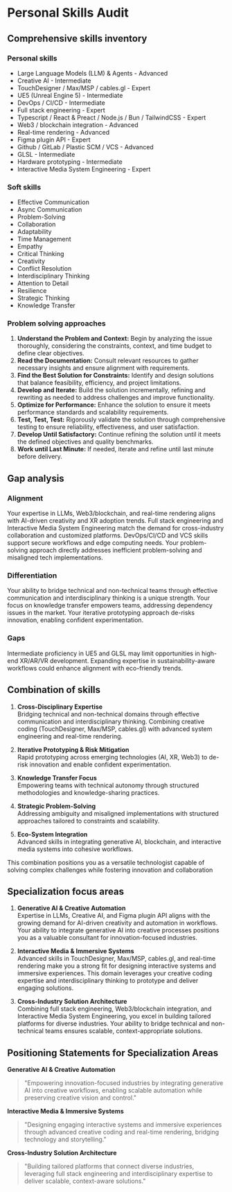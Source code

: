 # Personal Skills Audit
## Comprehensive skills inventory
### Personal skills
- Large Language Models (LLM) & Agents - Advanced
- Creative AI - Intermediate
- TouchDesigner / Max/MSP / cables.gl - Expert
- UE5 (Unreal Engine 5) - Intermediate
- DevOps / CI/CD - Intermediate
- Full stack engineering - Expert
- Typescript / React & Preact / Node.js / Bun / TailwindCSS - Expert
- Web3 / blockchain integration - Advanced
- Real-time rendering - Advanced
- Figma plugin API - Expert
- Github / GitLab / Plastic SCM / VCS - Advanced
- GLSL - Intermediate
- Hardware prototyping - Intermediate
- Interactive Media System Engineering - Expert

### Soft skills
- Effective Communication
- Async Communication
- Problem-Solving
- Collaboration
- Adaptability
- Time Management
- Empathy
- Critical Thinking
- Creativity
- Conflict Resolution
- Interdisciplinary Thinking
- Attention to Detail
- Resilience
- Strategic Thinking
- Knowledge Transfer

### Problem solving approaches
1. **Understand the Problem and Context:** Begin by analyzing the issue thoroughly, considering the constraints, context, and time budget to define clear objectives.
2. **Read the Documentation:** Consult relevant resources to gather necessary insights and ensure alignment with requirements.
3. **Find the Best Solution for Constraints:** Identify and design solutions that balance feasibility, efficiency, and project limitations.
4. **Develop and Iterate:** Build the solution incrementally, refining and rewriting as needed to address challenges and improve functionality.
5. **Optimize for Performance:** Enhance the solution to ensure it meets performance standards and scalability requirements.
6. **Test, Test, Test:** Rigorously validate the solution through comprehensive testing to ensure reliability, effectiveness, and user satisfaction.
7. **Develop Until Satisfactory:** Continue refining the solution until it meets the defined objectives and quality benchmarks.
8. **Work until Last Minute:** If needed, iterate and refine until last minute before delivery.

## Gap analysis
### Alignment
Your expertise in LLMs, Web3/blockchain, and real-time rendering aligns with AI-driven creativity and XR adoption trends.
Full stack engineering and Interactive Media System Engineering match the demand for cross-industry collaboration and customized platforms.
DevOps/CI/CD and VCS skills support secure workflows and edge computing needs.
Your problem-solving approach directly addresses inefficient problem-solving and misaligned tech implementations.

### Differentiation
Your ability to bridge technical and non-technical teams through effective communication and interdisciplinary thinking is a unique strength.
Your focus on knowledge transfer empowers teams, addressing dependency issues in the market.
Your iterative prototyping approach de-risks innovation, enabling confident experimentation.

### Gaps
Intermediate proficiency in UE5 and GLSL may limit opportunities in high-end XR/AR/VR development.
Expanding expertise in sustainability-aware workflows could enhance alignment with eco-friendly trends.

## Combination of skills
1. **Cross-Disciplinary Expertise**  
Bridging technical and non-technical domains through effective communication and interdisciplinary thinking.
Combining creative coding (TouchDesigner, Max/MSP, cables.gl) with advanced system engineering and real-time rendering.

2. **Iterative Prototyping & Risk Mitigation**    
Rapid prototyping across emerging technologies (AI, XR, Web3) to de-risk innovation and enable confident experimentation.

3. **Knowledge Transfer Focus**  
Empowering teams with technical autonomy through structured methodologies and knowledge-sharing practices.

4. **Strategic Problem-Solving**  
Addressing ambiguity and misaligned implementations with structured approaches tailored to constraints and scalability.

5. **Eco-System Integration**    
Advanced skills in integrating generative AI, blockchain, and interactive media systems into cohesive workflows.


This combination positions you as a versatile technologist capable of solving complex challenges while fostering innovation and collaboration

## Specialization focus areas
1. **Generative AI & Creative Automation**  
Expertise in LLMs, Creative AI, and Figma plugin API aligns with the growing demand for AI-driven creativity and automation in workflows.
Your ability to integrate generative AI into creative processes positions you as a valuable consultant for innovation-focused industries.

2. **Interactive Media & Immersive Systems**  
Advanced skills in TouchDesigner, Max/MSP, cables.gl, and real-time rendering make you a strong fit for designing interactive systems and immersive experiences.
This domain leverages your creative coding expertise and interdisciplinary thinking to prototype and deliver engaging solutions.

3. **Cross-Industry Solution Architecture**  
Combining full stack engineering, Web3/blockchain integration, and Interactive Media System Engineering, you excel in building tailored platforms for diverse industries.
Your ability to bridge technical and non-technical teams ensures scalable, context-appropriate solutions.

## Positioning Statements for Specialization Areas
**Generative AI & Creative Automation**  
> "Empowering innovation-focused industries by integrating generative AI into creative workflows, enabling scalable automation while preserving creative vision and control."

**Interactive Media & Immersive Systems**  
> "Designing engaging interactive systems and immersive experiences through advanced creative coding and real-time rendering, bridging technology and storytelling."

**Cross-Industry Solution Architecture**  
> "Building tailored platforms that connect diverse industries, leveraging full stack engineering and interdisciplinary expertise to deliver scalable, context-aware solutions."